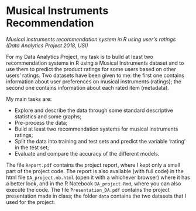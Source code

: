 # Musical Instruments Recommendation

*Musical instruments recommendation system in R using user's ratings (Data Analytics Project 2018, USI)*

For my Data Analytics Project, my task is to build at least two recommendation systems in R using a Musical Instruments dataset and to use them to predict the product ratings for some users based on other users’ ratings. Two datasets have been given to me: the first one contains information about user preferences on musical instruments (ratings); the second one contains information about each rated item (metadata).

My main tasks are:
  * Explore and describe the data through some standard descriptive statistics and some graphs;
  * Pre-process the data;
  * Build at least two recommendation systems for musical instruments ratings;
  * Split the data into training and test sets and predict the variable ‘rating’ in the test set;
  * Evaluate and compare the accuracy of the different models.

The file `Report.pdf` contains the project report, where I kept only a small part of the project code. The report is also available (with full code) in the html file `DA_project.nb.html` (open it with a whichever browser) where it has a better look, and in the R Notebook `DA_project.Rmd`, where you can also execute the code. The file `Presentation_DA.pdf` contains the project presentation made in class; the folder `data` contains the two datasets that I used for the project.
